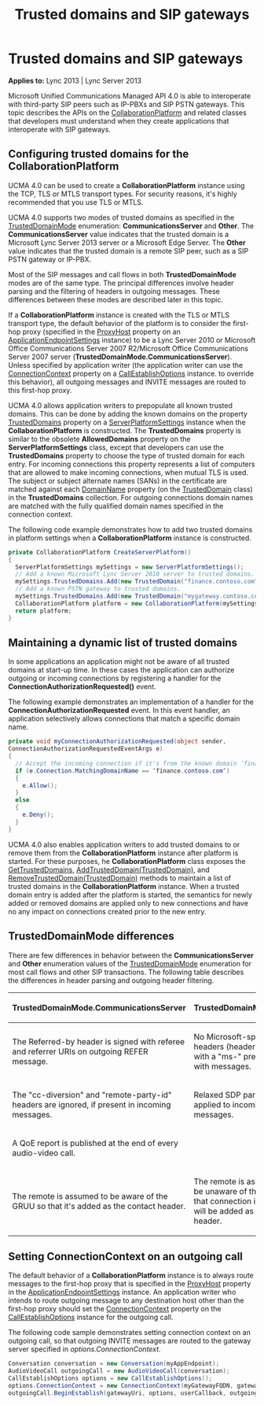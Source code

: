 ﻿---
title: Trusted domains and SIP gateways
TOCTitle: Trusted domains and SIP gateways
ms:assetid: 924e3808-eb50-4b25-afd1-818744f2b8e3
ms:mtpsurl: https://msdn.microsoft.com/library/Dn466047(v=office.15)
ms:contentKeyID: 57103040
ms.date: 07/25/2014
mtps_version: v=office.15
dev_langs:
- csharp
---

# Trusted domains and SIP gateways


**Applies to:** Lync 2013 | Lync Server 2013



Microsoft Unified Communications Managed API 4.0 is able to interoperate with third-party SIP peers such as IP-PBXs and SIP PSTN gateways. This topic describes the APIs on the [CollaborationPlatform](https://msdn.microsoft.com/library/hh385176\(v=office.15\)) and related classes that developers must understand when they create applications that interoperate with SIP gateways.

## Configuring trusted domains for the CollaborationPlatform

UCMA 4.0 can be used to create a **CollaborationPlatform** instance using the TCP, TLS or MTLS transport types. For security reasons, it's highly recommended that you use TLS or MTLS.

UCMA 4.0 supports two modes of trusted domains as specified in the [TrustedDomainMode](https://msdn.microsoft.com/library/hh381100\(v=office.15\)) enumeration: **CommunicationsServer** and **Other**. The **CommunicationsServer** value indicates that the trusted domain is a Microsoft Lync Server 2013 server or a Microsoft Edge Server. The **Other** value indicates that the trusted domain is a remote SIP peer, such as a SIP PSTN gateway or IP-PBX.

Most of the SIP messages and call flows in both **TrustedDomainMode** modes are of the same type. The principal differences involve header parsing and the filtering of headers in outgoing messages. These differences between these modes are described later in this topic.

If a **CollaborationPlatform** instance is created with the TLS or MTLS transport type, the default behavior of the platform is to consider the first-hop proxy (specified in the [ProxyHost](https://msdn.microsoft.com/library/hh381683\(v=office.15\)) property on an [ApplicationEndpointSettings](https://msdn.microsoft.com/library/hh349433\(v=office.15\)) instance) to be a Lync Server 2010 or Microsoft Office Communications Server 2007 R2/Microsoft Office Communications Server 2007 server (**TrustedDomainMode.CommunicationsServer**). Unless specified by application writer (the application writer can use the [ConnectionContext](https://msdn.microsoft.com/library/hh380911\(v=office.15\)) property on a [CallEstablishOptions](https://msdn.microsoft.com/library/hh381079\(v=office.15\)) instance. to override this behavior), all outgoing messages and INVITE messages are routed to this first-hop proxy.

UCMA 4.0 allows application writers to prepopulate all known trusted domains. This can be done by adding the known domains on the property [TrustedDomains](https://msdn.microsoft.com/library/hh348697\(v=office.15\)) property on a [ServerPlatformSettings](https://msdn.microsoft.com/library/hh382156\(v=office.15\)) instance when the **CollaborationPlatform** is constructed. The **TrustedDomains** property is similar to the obsolete **AllowedDomains** property on the **ServerPlatformSettings** class, except that developers can use the **TrustedDomains** property to choose the type of trusted domain for each entry. For incoming connections this property represents a list of computers that are allowed to make incoming connections, when mutual TLS is used. The subject or subject alternate names (SANs) in the certificate are matched against each [DomainName](https://msdn.microsoft.com/library/hh384107\(v=office.15\)) property (on the [TrustedDomain](https://msdn.microsoft.com/library/hh385045\(v=office.15\)) class) in the **TrustedDomains** collection. For outgoing connections domain names are matched with the fully qualified domain names specified in the connection context.

The following code example demonstrates how to add two trusted domains in platform settings when a **CollaborationPlatform** instance is constructed.

```csharp
private CollaborationPlatform CreateServerPlatform()
{
  ServerPlatformSettings mySettings = new ServerPlatformSettings();
  // Add a known Microsoft Lync Server 2010 server to trusted domains.
  mySettings.TrustedDomains.Add(new TrustedDomain("finance.contoso.com")); 
  // Add a known PSTN gateway to trusted domains.
  mySettings.TrustedDomains.Add(new TrustedDomain("mygateway.contoso.com"), TrustedDomainMode.Other); 
  CollaborationPlatform platform = new CollaborationPlatform(mySettings);
  return platform;
}
```

## Maintaining a dynamic list of trusted domains

In some applications an application might not be aware of all trusted domains at start-up time. In these cases the application can authorize outgoing or incoming connections by registering a handler for the **ConnectionAuthorizationRequested()** event.

The following example demonstrates an implementation of a handler for the **ConnectionAuthorizationRequested** event. In this event handler, an application selectively allows connections that match a specific domain name.

```csharp
private void myConnectionAuthorizationRequested(object sender, 
ConnectionAuthorizationRequestedEventArgs e)
{
  // Accept the incoming connection if it's from the known domain ″finance.contoso.com″, otherwise deny it.
  if (e.Connection.MatchingDomainName == ″finance.contoso.com″)
  {
    e.Allow();
  }
  else
  {
    e.Deny();
  }
}
```

UCMA 4.0 also enables application writers to add trusted domains to or remove them from the **CollaborationPlatform** instance after platform is started. For these purposes, he **CollaborationPlatform** class exposes the [GetTrustedDomains](https://msdn.microsoft.com/library/hh366279\(v=office.15\)), [AddTrustedDomain(TrustedDomain)](https://msdn.microsoft.com/library/hh383029\(v=office.15\)), and [RemoveTrustedDomain(TrustedDomain)](https://msdn.microsoft.com/library/hh349579\(v=office.15\)) methods to maintain a list of trusted domains in the **CollaborationPlatform** instance. When a trusted domain entry is added after the platform is started, the semantics for newly added or removed domains are applied only to new connections and have no any impact on connections created prior to the new entry.

## TrustedDomainMode differences

There are few differences in behavior between the **CommunicationsServer** and **Other** enumeration values of the [TrustedDomainMode](https://msdn.microsoft.com/library/hh381100\(v=office.15\)) enumeration for most call flows and other SIP transactions. The following table describes the differences in header parsing and outgoing header filtering.

<table>
<colgroup>
<col style="width: 50%" />
<col style="width: 50%" />
</colgroup>
<thead>
<tr class="header">
<th><p>TrustedDomainMode.CommunicationsServer</p></th>
<th><p>TrustedDomainMode.Other</p></th>
</tr>
</thead>
<tbody>
<tr class="odd">
<td><p>The Referred-by header is signed with referee and referrer URIs on outgoing REFER message.</p></td>
<td><p>No Microsoft-specific headers (headers starting with a &quot;ms-&quot; prefix ) go out with messages.</p></td>
</tr>
<tr class="even">
<td><p>The &quot;cc-diversion&quot; and &quot;remote-party-id&quot; headers are ignored, if present in incoming messages.</p></td>
<td><p>Relaxed SDP parsing is applied to incoming messages.</p></td>
</tr>
<tr class="odd">
<td><p>A QoE report is published at the end of every audio-video call.</p></td>
<td><p> </p></td>
</tr>
<tr class="even">
<td><p>The remote is assumed to be aware of the GRUU so that it's added as the contact header.</p></td>
<td><p>The remote is assumed to be unaware of the GRUU so that connection information will be added as the contact header.</p></td>
</tr>
</tbody>
</table>


## Setting ConnectionContext on an outgoing call

The default behavior of a **CollaborationPlatform** instance is to always route messages to the first-hop proxy that is specified in the [ProxyHost](https://msdn.microsoft.com/library/hh381683\(v=office.15\)) property in the [ApplicationEndpointSettings](https://msdn.microsoft.com/library/hh349433\(v=office.15\)) instance. An application writer who intends to route outgoing message to any destination host other than the first-hop proxy should set the [ConnectionContext](https://msdn.microsoft.com/library/hh380911\(v=office.15\)) property on the [CallEstablishOptions](https://msdn.microsoft.com/library/hh381079\(v=office.15\)) instance for the outgoing call.

The following code sample demonstrates setting connection context on an outgoing call, so that outgoing INVITE messages are routed to the gateway server specified in *options.ConnectionContext*.

```csharp
Conversation conversation = new Conversation(myAppEndpoint);
AudioVideoCall outgoingCall = new AudioVideoCall(conversation);
CallEstablishOptions options = new CallEstablishOptions();
options.ConnectionContext = new ConnectionContext(myGatewayFQDN, gatewayPort);
outgoingCall.BeginEstablish(gatewayUri, options, userCallback, outgoingCall);
```


